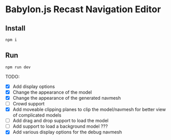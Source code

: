 # Babylon.js Recast Navigation Editor

## Install

`npm i`

## Run

`npm run dev`

TODO:
- [X] Add display options
- [X] Change the appearance of the model
- [X] Change the appearance of the generated navmesh
- [ ] Crowd support
- [X] Add moveable clipping planes to clip the model/navmesh for better view of complicated models
- [ ] Add drag and drop support to load the model
- [ ] Add support to load a background model ???
- [X] Add various display options for the debug navmesh
